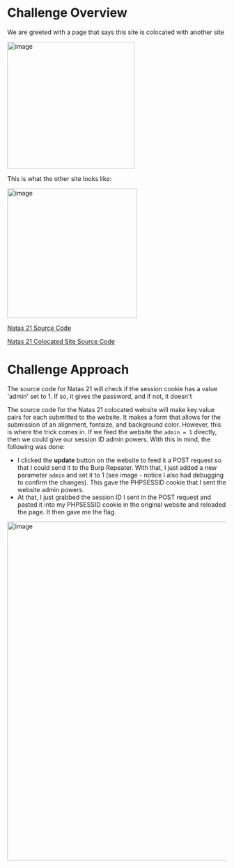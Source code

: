# Challenge Overview

We are greeted with a page that says this site is colocated with another site

<img width="292" alt="image" src="https://github.com/Leonard514/CTF-Writeups/assets/92343899/d1a767ed-899e-4b95-9eed-5dd27511dd44">


This is what the other site looks like:



<img width="298" alt="image" src="https://github.com/Leonard514/CTF-Writeups/assets/92343899/cc463e6f-d2ff-41ad-991f-96036a530dfe">



[Natas 21 Source Code](https://github.com/Leonard514/CTF-Writeups/blob/main/OverTheWire/Natas/Natas21Source.html)

[Natas 21 Colocated Site Source Code](https://github.com/Leonard514/CTF-Writeups/blob/main/OverTheWire/Natas/Natas21Source.html)


# Challenge Approach

The source code for Natas 21 will check if the session cookie has a value 'admin' set to 1. If so, it gives the password, and if not, it doesn't

The source code for the Natas 21 colocated website will make key:value pairs for each submitted to the website. It makes a form that allows for the submission of an alignment, fontsize, and background color. However, this is where the trick comes in. If we feed the website the `admin = 1` directly, then we could give our session ID admin powers. With this in mind, the following was done:

- I clicked the **update** button on the website to feed it a POST request so that I could send it to the Burp Repeater. With that, I just added a new parameter `admin` and set it to 1 (see image - notice I also had debugging to confirm the changes). This gave the PHPSESSID cookie that I sent the website admin powers. 
- At that, I just grabbed the session ID I sent in the POST request and pasted it into my PHPSESSID cookie in the original website and reloaded the page. It then gave me the flag.

<img width="779" alt="image" src="https://github.com/Leonard514/CTF-Writeups/assets/92343899/971c9454-9e92-44c7-91a0-10dc9e5be125">
